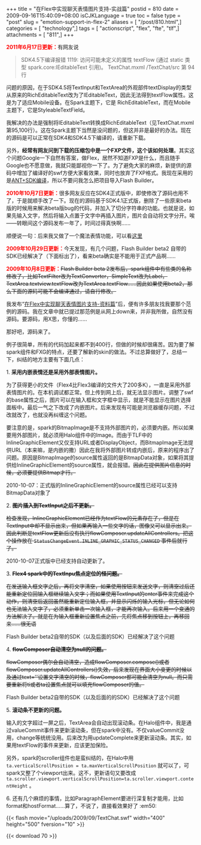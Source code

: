+++
title = "在Flex中实现聊天表情图片支持-实战篇"
postid = 810
date = 2009-09-16T15:40:09+08:00
isCJKLanguage = true
toc = false
type = "post"
slug = "emotion-support-in-flex-2"
aliases = [ "/post/810.html",]
categories = [ "technology",]
tags = [ "actionscript", "flex", "fte", "tlf",]
attachments = [ "811",]
+++


<span style="color: red;font-weight:bold;">2011年6月17日更新：</span>有网友说

> SDK4.5下编译报错 1119: 访问可能未定义的属性 textFlow (通过 static 类型
> spark.core:IEditableText 引用)。 TextChat.mxml /TextChat/src 第 94 行

问题的原因，在于SDK4.5将TextInput和TextArea的外观部件textDisplay的类型从原来的RichEditableText改为了IEditableText，因此无法得到textFlow属性。这是为了适应Mobile设备。在Spark主题下，它是 RichEditableText，而在Mobile主题下，它是StyleableTextField。

我解决的办法是强制将IEditableText转换成RichEditableText（见TextChat.mxml第95,100行）。这在Spark主题下当然是没问题的，但这并非是最好的办法。现在的源码是可以正常在SDK4和SDK4.5下编译的，请重新下载。

另外，**经常有网友问到下载的压缩包中是一个FXP文件，这个该如何处理**。其实这个问题Google一下自然有答案，做Flex，居然不知道FXP是什么，而且随手Google也不愿意做，我就只能鄙视你一下了。为了避免大家的麻烦，新提供的源码中增加了编译好的swf方便大家看效果，同时也放弃了FXP格式。我现在采用的是[ANT+SDK编译](https://blog.zengrong.net/post/1307.html)，所以不要问我怎么把项目导入Flash Builder。

<span style="color: red;font-weight:bold;">2010年10月7日更新：</span>很多网友反应在SDK4正式版中，即使修改了源码也用不了，于是就顺手改了一下。现在的源码基于SDK4.1正式版，删除了一些原来beta版的时候用来解决beta版bug的代码，并加入了切分字符串的功能。也就是说，如果先输入文字，然后将输入点置于文字中再插入图片，图片会自动将文字分开。唉——转眼间这个源码发布一年了，时间过得真快啊……  

顺便说一句：后来我又做了一个魔法表情功能，可以看[这里](http://demo.zengrong.net/freeroom/)

<span style="color: red;font-weight:bold;">2009年10月29日更新：</span>今天发现，有几个问题，Flash Builder beta2 自带的SDK已经解决了（下面标出了），看来beta确实是不能用于正式产品啊……

<span style="color: red;font-weight:bold;">2009年10月8日更新：</span><del>Flash Builder beta 2发布后，spark组件中有些类的名称修改了，比如TextFilter改为TextConverter，SimpleText改为Label，TextArea.textview.textFlow改为TextArea.textFlow……因此如果使用beta2，那么下面的源码可能不会编译通过，请自行修改。</del>


我发布“[在Flex中实现聊天表情图片支持-资料篇](https://blog.zengrong.net/post/721.html)”后，便有许多朋友找我要那个范例的源码。我在文章中就已提过那范例是从网上down来，并非我所做，自然没有源码。要源码，用X思，你懂的……

那好吧，源码来了。

<!--more-->  

例子很简单，所有的代码加起来都不到400行，但做的时候却很痛苦。因为要了解spark组件和FXG的特点，还要了解新的skin的做法。不过总算做好了，总结一下，纠结的地方主要有下面几点：

1\.  **采用内嵌表情还是采用外部表情图片。**  

为了获得更小的文件（Flex4比Flex3编译的文件大了200多K），一直是采用外部表情图片的。在本机调试都正常。但上传到网上后，就无法显示图片。调整了swf的base属性之后，图片可以在输入框和文字框中显示，就是不能显示在图片选择面板中。最后一气之下改成了内嵌图片。后来发现有可能是浏览器缓存问题，不过改就改了，也就没再纠缠这个问题。  

要注意的是，spark的BitmapImage是不支持外部图片的，必须要内嵌。所以如果要用外部图片，就必须用Halo组件中的Image。而由于TLF中的InlineGraphicElement又仅支持URL或者DisplayObject，而BitmapImage无法提供URL（本来嘛，是内嵌的撒）因此在我将外部图片转成内嵌后，原来的程序出了问题。原因是BitmapImage的source属性返回的是BitmapData对象，如果将其提供给InlineGraphicElement的source属性，就会报错。<del>因此在提供图片信息的时候，必须要提供Bitmap才行。</del> 
    
2010-10-07：正式版的InlineGraphicElement的source属性已经可以支持BitmapData对象了

2\.  **<del>图片插入到TextInput之后不更新。</del>** 

<del>检查发现，InlineGraphicElement已经作为textFlow的元素存在了，但是在TextInput中却不显示出来，但如果再输入一些文字的话，图像又可以显示出来。因此判断是textFlow更新后没有执行flowComposer.updateAllControllers。把这个操作放在 `StatusChangeEvent.INLINE_GRAPHIC_STATUS_CHANGED` 事件后就行了。</del>
    
2010-10-07正式版中已经支持自动更新了。

3\.  **<del>Flex4 spark中的TextInpu焦点定位的怪问题。</del>**  

<del>在发送输入框文字之后，再将文字清空，如果使用按钮来发送文字，则清空过后还能重新定位回输入框继续输入文字；而如果使用TextInput的enter事件来完成这个动作，则清空后返回虽然能重新定位输入框，并显示闪烁的输入光标，但无论如何也无法输入文字了，必须重新单击一次输入框，才能再次输入。后来用一个变通的方法解决了。就是在为输入框重新设置焦点之前，先将焦点移到按钮上，再移回来……很无语 <del>

Flash Builder beta2自带的SDK（以及后面的SDK）已经解决了这个问题

4\.  **<del>flowComposer自动清空为null的问题。</del>**  

<del>flowComposer偶尔会自动清空，造成flowComposer.compose()或者flowComposer.updateAllControllers()失效，后来发现在界面大小变更的时候以及通过text=''设置文字清空的时候，flowComposer都可能会清空为null。而只需要重新将ti或者ta设置焦点就可以填充flowComposer的值。</del>

Flash Builder beta2自带的SDK（以及后面的的SDK）已经解决了这个问题

5\.  **滚动条不更新的问题。**  

输入的文字超过一屏之后，TextArea会自动出现滚动条。在Halo组件中，我是通过valueCommit事件来更新滚动条，但在spark中没有。不仅valueCommit没用，change等统统没用。后来改为用updateComplete来更新滚动条。其实，如果用textFlow的事件来更新，应该更加保险。  

另外，spark的scroller组件也是蛮纠结的，在Halo中用 `ta.verticalScrollPosition = ta.maxVerticalScrollPosition` 就可以了，可spark又整了个viewport出来。这不，更新语句又要改成 `ta.scroller.viewport.verticalScrollPosition=ta.scroller.viewport.contentHeight` 。

6\.  还有几个麻烦的事情，比如ParagraphElement要进行深复制才能用，比如format和hostFormat……算了，不说了，直接看效果好了 :em50:

{{< flash movie="/uploads/2009/09/TextChat.swf" width="400" height="500" fversion="10" >}}

{{< download 70 >}}
